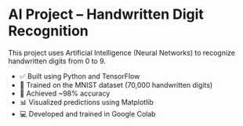# AI Project – Handwritten Digit Recognition

This project uses Artificial Intelligence (Neural Networks) to recognize handwritten digits from 0 to 9.

- ✅ Built using Python and TensorFlow
- 🧠 Trained on the MNIST dataset (70,000 handwritten digits)
- 🎯 Achieved ~98% accuracy
- 📊 Visualized predictions using Matplotlib
- 💻 Developed and trained in Google Colab
